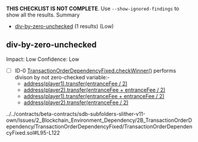 **THIS CHECKLIST IS NOT COMPLETE**. Use `--show-ignored-findings` to show all the results.
Summary
 - [div-by-zero-unchecked](#div-by-zero-unchecked) (1 results) (Low)
## div-by-zero-unchecked
Impact: Low
Confidence: Low
 - [ ] ID-0
[TransactionOrderDependencyFixed.checkWinner()](../../contracts/beta-contracts/sdb-subfolders-slither-v11-own/Issues/2_Blockchain_Environment_Dependency/2B_TransactionOrderDependency/TransactionOrderDependencyFixed/TransactionOrderDependencyFixed.sol#L95-L122) performs divison by not zero-checked variable:- 
	- [address(player1).transfer(entranceFee / 2)](../../contracts/beta-contracts/sdb-subfolders-slither-v11-own/Issues/2_Blockchain_Environment_Dependency/2B_TransactionOrderDependency/TransactionOrderDependencyFixed/TransactionOrderDependencyFixed.sol#L107)
	- [address(player2).transfer(entranceFee + entranceFee / 2)](../../contracts/beta-contracts/sdb-subfolders-slither-v11-own/Issues/2_Blockchain_Environment_Dependency/2B_TransactionOrderDependency/TransactionOrderDependencyFixed/TransactionOrderDependencyFixed.sol#L108)
	- [address(player1).transfer(entranceFee + entranceFee / 2)](../../contracts/beta-contracts/sdb-subfolders-slither-v11-own/Issues/2_Blockchain_Environment_Dependency/2B_TransactionOrderDependency/TransactionOrderDependencyFixed/TransactionOrderDependencyFixed.sol#L112)
	- [address(player2).transfer(entranceFee / 2)](../../contracts/beta-contracts/sdb-subfolders-slither-v11-own/Issues/2_Blockchain_Environment_Dependency/2B_TransactionOrderDependency/TransactionOrderDependencyFixed/TransactionOrderDependencyFixed.sol#L113)

../../contracts/beta-contracts/sdb-subfolders-slither-v11-own/Issues/2_Blockchain_Environment_Dependency/2B_TransactionOrderDependency/TransactionOrderDependencyFixed/TransactionOrderDependencyFixed.sol#L95-L122



